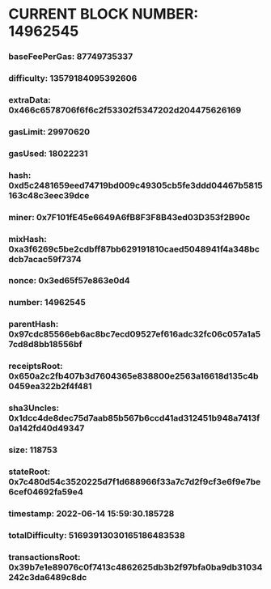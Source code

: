 # CURRENT BLOCK NUMBER: 14962545

### baseFeePerGas: 87749735337
### difficulty: 13579184095392606
### extraData: 0x466c6578706f6f6c2f53302f5347202d204475626169
### gasLimit: 29970620
### gasUsed: 18022231
### hash: 0xd5c2481659eed74719bd009c49305cb5fe3ddd04467b5815163c48c3eec39dce
### miner: 0x7F101fE45e6649A6fB8F3F8B43ed03D353f2B90c
### mixHash: 0xa3f6269c5be2cdbff87bb629191810caed5048941f4a348bcdcb7acac59f7374
### nonce: 0x3ed65f57e863e0d4
### number: 14962545
### parentHash: 0x97cdc85566eb6ac8bc7ecd09527ef616adc32fc06c057a1a57cd8d8bb18556bf
### receiptsRoot: 0x650a2c2fb407b3d7604365e838800e2563a16618d135c4b0459ea322b2f4f481
### sha3Uncles: 0x1dcc4de8dec75d7aab85b567b6ccd41ad312451b948a7413f0a142fd40d49347
### size: 118753
### stateRoot: 0x7c480d54c3520225d7f1d688966f33a7c7d2f9cf3e6f9e7be6cef04692fa59e4
### timestamp: 2022-06-14 15:59:30.185728
### totalDifficulty: 51693913030165186483538
### transactionsRoot: 0x39b7e1e89076c0f7413c4862625db3b2f97bfa0ba9db31034242c3da6489c8dc
